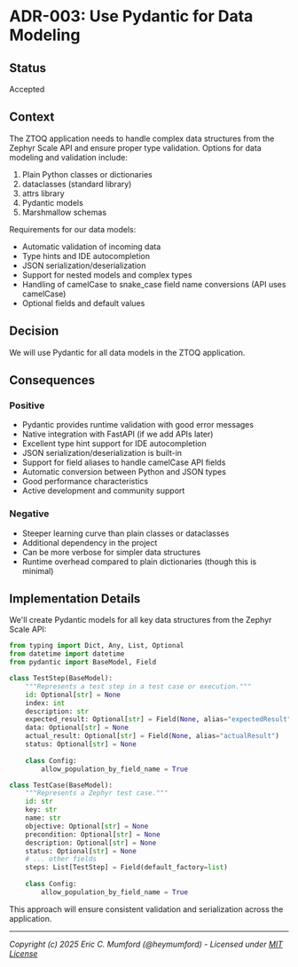 # ADR-003: Use Pydantic for Data Modeling

## Status

Accepted

## Context

The ZTOQ application needs to handle complex data structures from the Zephyr Scale API and ensure proper type validation. Options for data modeling and validation include:

1. Plain Python classes or dictionaries
2. dataclasses (standard library)
3. attrs library
4. Pydantic models
5. Marshmallow schemas

Requirements for our data models:
- Automatic validation of incoming data
- Type hints and IDE autocompletion
- JSON serialization/deserialization
- Support for nested models and complex types
- Handling of camelCase to snake_case field name conversions (API uses camelCase)
- Optional fields and default values

## Decision

We will use Pydantic for all data models in the ZTOQ application.

## Consequences

### Positive

- Pydantic provides runtime validation with good error messages
- Native integration with FastAPI (if we add APIs later)
- Excellent type hint support for IDE autocompletion
- JSON serialization/deserialization is built-in
- Support for field aliases to handle camelCase API fields
- Automatic conversion between Python and JSON types
- Good performance characteristics
- Active development and community support

### Negative

- Steeper learning curve than plain classes or dataclasses
- Additional dependency in the project
- Can be more verbose for simpler data structures
- Runtime overhead compared to plain dictionaries (though this is minimal)

## Implementation Details

We'll create Pydantic models for all key data structures from the Zephyr Scale API:

```python
from typing import Dict, Any, List, Optional
from datetime import datetime
from pydantic import BaseModel, Field

class TestStep(BaseModel):
    """Represents a test step in a test case or execution."""
    id: Optional[str] = None
    index: int
    description: str
    expected_result: Optional[str] = Field(None, alias="expectedResult")
    data: Optional[str] = None
    actual_result: Optional[str] = Field(None, alias="actualResult")
    status: Optional[str] = None
    
    class Config:
        allow_population_by_field_name = True

class TestCase(BaseModel):
    """Represents a Zephyr test case."""
    id: str
    key: str
    name: str
    objective: Optional[str] = None
    precondition: Optional[str] = None
    description: Optional[str] = None
    status: Optional[str] = None
    # ... other fields
    steps: List[TestStep] = Field(default_factory=list)
    
    class Config:
        allow_population_by_field_name = True
```

This approach will ensure consistent validation and serialization across the application.

---
*Copyright (c) 2025 Eric C. Mumford (@heymumford) - Licensed under [MIT License](../../LICENSE)*